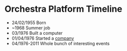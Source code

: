 Orchestra Platform Timeline
===============

- 24/02/1955 Born
- ~1968 Summer job
- 03/1976 Built a computer
- 01/04/1976 Started a [company](http://en.wikipedia.org/wiki/Apple_Inc. "Apple Inc.")
- 04/1976-2011 Whole bunch of interesting events
